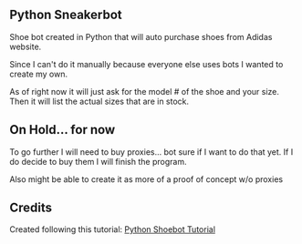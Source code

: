 ## Python Sneakerbot
Shoe bot created in Python that will auto purchase shoes from Adidas website.

Since I can't do it manually because everyone else uses bots I wanted to create my own.

As of right now it will just ask for the model # of the shoe and your size. Then it will list the actual sizes that are in stock.

## On Hold... for now
To go further I will need to buy proxies... bot sure if I want to do that yet.
If I do decide to buy them I will finish the program. 

Also might be able to create it as more of a proof of concept w/o proxies

## Credits
Created following this tutorial: [Python Shoebot Tutorial](https://github.com/theriley106/SneakerBotTutorials)